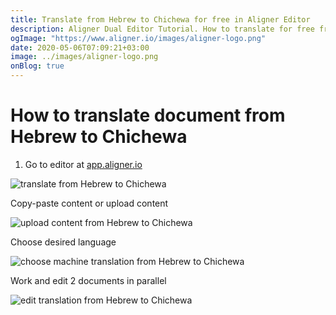 ```yaml
---
title: Translate from Hebrew to Chichewa for free in Aligner Editor
description: Aligner Dual Editor Tutorial. How to translate for free from Hebrew to Chichewa. Aligner is multilingual document management platform. 
ogImage: "https://www.aligner.io/images/aligner-logo.png"
date: 2020-05-06T07:09:21+03:00
image: ../images/aligner-logo.png
onBlog: true
---
```


# How to translate document from Hebrew to Chichewa

1. Go to editor at [app.aligner.io](https://app.aligner.io "Aligner App web page")

![translate from Hebrew to Chichewa](../aligner-blank-editor.png "translate from Hebrew to Chichewa")

Copy-paste content or upload content

![upload content from Hebrew to Chichewa](../aligner-uploaded-document.png "upload content from Hebrew to Chichewa")

Choose desired language

![choose machine translation from Hebrew to Chichewa](../aligner-language-dropdown.png "choose machine translation from Hebrew to Chichewa")

Work and edit 2 documents in parallel

![edit translation from Hebrew to Chichewa](../aligner-double-sitded-editor.png "edit translation from Hebrew to Chichewa")

